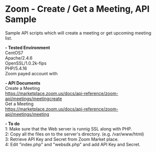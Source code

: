 # Zoom - Create / Get a Meeting, API Sample

Sample API scripts which will create a meeting or get upcoming meeting list.

<b>- Tested Environment</b><br>
CentOS7<br>
Apache/2.4.6<br>
OpenSSL/1.0.2k-fips<br>
PHP/5.4.16<br>
Zoom payed account with 

<b>- API Documents</b><br>
Create a Meeting<br>
 https://marketplace.zoom.us/docs/api-reference/zoom-api/meetings/meetingcreate
<br>Get a Meeting<br>
 https://marketplace.zoom.us/docs/api-reference/zoom-api/meetings/meeting

<b>- To do</b><br>
1: Make sure that the Web server is runnig SSL along with PHP.<br>
2: Copy all the files on to the server's directory. (e.g. /var/www/html)<br>
3: Retrieve API Key and Secret from Zoom Market place.<br>
4: Edit "index.php" and "websdk.php" and add API Key and Secret.<br>
